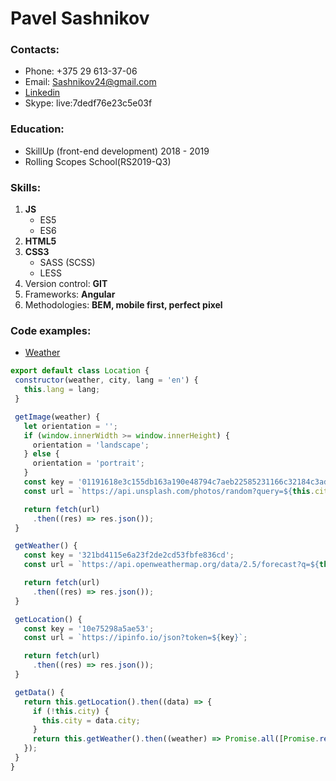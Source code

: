 # Pavel Sashnikov

### Contacts:
- Phone: +375 29 613-37-06
- Email: Sashnikov24@gmail.com
- [Linkedin](https://linkedin.com/in/pavel-sashnikov-416470179/)
- Skype: live:7dedf76e23c5e03f

### Education:
- SkillUp (front-end development) 2018 - 2019
- Rolling Scopes School(RS2019-Q3)

### Skills:
1. __JS__
    - ES5
    - ES6
2. __HTML5__
3. __CSS3__
    - SASS (SCSS)
    - LESS
4. Version control: __GIT__
5. Frameworks: __Angular__
6. Methodologies: __BEM, mobile first, perfect pixel__

### Code examples:
 - [Weather](http://aggressive-person.surge.sh/)
 ```js
 export default class Location {
  constructor(weather, city, lang = 'en') {
    this.lang = lang;
  }

  getImage(weather) {
    let orientation = '';
    if (window.innerWidth >= window.innerHeight) {
      orientation = 'landscape';
    } else {
      orientation = 'portrait';
    }
    const key = '01191618e3c155db163a190e48794c7aeb22585231166c32184c3ad8f1ae2d9f';
    const url = `https://api.unsplash.com/photos/random?query=${this.city},${weather}&orientation=${orientation}&client_id=${key}`;

    return fetch(url)
      .then((res) => res.json());
  }

  getWeather() {
    const key = '321bd4115e6a23f2de2cd53fbfe836cd';
    const url = `https://api.openweathermap.org/data/2.5/forecast?q=${this.city}&lang=${this.lang}&units=metric&APPID=${key}`;

    return fetch(url)
      .then((res) => res.json());
  }

  getLocation() {
    const key = '10e75298a5ae53';
    const url = `https://ipinfo.io/json?token=${key}`;

    return fetch(url)
      .then((res) => res.json());
  }

  getData() {
    return this.getLocation().then((data) => {
      if (!this.city) {
        this.city = data.city;
      }
      return this.getWeather().then((weather) => Promise.all([Promise.resolve(weather), this.getImage(weather.list[0].weather[0].main)]));
    });
  }
}
 ```